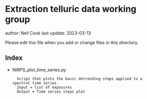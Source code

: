 # Extraction telluric data working group 

author: Neil Cook
last update: 2023-03-13

Please edit this file when you add or change files in this directory.


## Index


- NIRPS_plot_time_series.py
    
        Script that plots the basic detrending steps applied to a spectral time series.
        Input = list of exposures
        Output = Time series steps plot